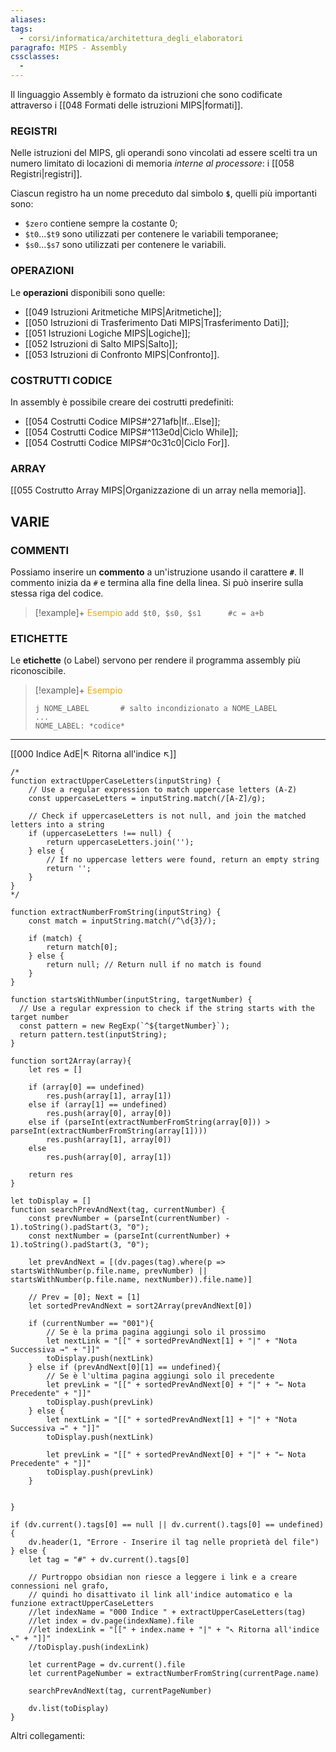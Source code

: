 ```yaml
---
aliases: 
tags:
  - corsi/informatica/architettura_degli_elaboratori
paragrafo: MIPS - Assembly
cssclasses:
  - 
---
```

Il linguaggio Assembly è formato da istruzioni che sono codificate attraverso i [[048 Formati delle istruzioni MIPS|formati]].

### REGISTRI
Nelle istruzioni del MIPS, gli operandi sono vincolati ad essere scelti tra un numero limitato di locazioni di memoria *interne al processore*: i [[058 Registri|registri]].

Ciascun registro ha un nome preceduto dal simbolo **`$`**, quelli più importanti sono:
- `$zero` contiene sempre la costante 0;
- `$t0`...`$t9` sono utilizzati per contenere le variabili temporanee;
- `$s0`...`$s7` sono utilizzati per contenere le variabili.

### OPERAZIONI
Le **operazioni** disponibili sono quelle:
- [[049 Istruzioni Aritmetiche MIPS|Aritmetiche]];
- [[050 Istruzioni di Trasferimento Dati MIPS|Trasferimento Dati]];
- [[051 Istruzioni Logiche MIPS|Logiche]];
- [[052 Istruzioni di Salto MIPS|Salto]];
- [[053 Istruzioni di Confronto MIPS|Confronto]].

### COSTRUTTI CODICE
In assembly è possibile creare dei costrutti predefiniti:
- [[054 Costrutti Codice MIPS#^271afb|If...Else]];
- [[054 Costrutti Codice MIPS#^113e0d|Ciclo While]];
- [[054 Costrutti Codice MIPS#^0c31c0|Ciclo For]].

### ARRAY
[[055 Costrutto Array MIPS|Organizzazione di un array nella memoria]].


## VARIE

### COMMENTI

Possiamo inserire un **commento** a un'istruzione usando il carattere **`#`**.
Il commento inizia da `#` e termina alla fine della linea. Si può inserire sulla stessa riga del codice.

> [!example]+ <font color="orange">Esempio</font>
`add $t0, $s0, $s1		#c = a+b`

### ETICHETTE

Le **etichette** (o Label) servono per rendere il programma assembly più riconoscibile.

> [!example]+ <font color="orange">Esempio</font>
>```assembly
>j NOME_LABEL		# salto incondizionato a NOME_LABEL
>...
>NOME_LABEL: *codice*
>```

___
[[000 Indice AdE|↖ Ritorna all'indice ↖]]

```dataviewjs
/*
function extractUpperCaseLetters(inputString) {
	// Use a regular expression to match uppercase letters (A-Z)
	const uppercaseLetters = inputString.match(/[A-Z]/g);
	
	// Check if uppercaseLetters is not null, and join the matched letters into a string
	if (uppercaseLetters !== null) {
		return uppercaseLetters.join('');
	} else {
	    // If no uppercase letters were found, return an empty string
	    return '';
	}
}
*/

function extractNumberFromString(inputString) {
	const match = inputString.match(/^\d{3}/);
	
	if (match) {
		return match[0];
	} else {
		return null; // Return null if no match is found
	}
}

function startsWithNumber(inputString, targetNumber) {
  // Use a regular expression to check if the string starts with the target number
  const pattern = new RegExp(`^${targetNumber}`);
  return pattern.test(inputString);
}

function sort2Array(array){
	let res = []
	
	if (array[0] == undefined)
		res.push(array[1], array[1])
	else if (array[1] == undefined)
		res.push(array[0], array[0])
	else if (parseInt(extractNumberFromString(array[0])) > parseInt(extractNumberFromString(array[1])))
		res.push(array[1], array[0])
	else
		res.push(array[0], array[1])
	
	return res
}

let toDisplay = []
function searchPrevAndNext(tag, currentNumber) {
	const prevNumber = (parseInt(currentNumber) - 1).toString().padStart(3, "0");
	const nextNumber = (parseInt(currentNumber) + 1).toString().padStart(3, "0");
	
	let prevAndNext = [(dv.pages(tag).where(p => startsWithNumber(p.file.name, prevNumber) || startsWithNumber(p.file.name, nextNumber)).file.name)]
	
	// Prev = [0]; Next = [1]
	let sortedPrevAndNext = sort2Array(prevAndNext[0])
	
	if (currentNumber == "001"){ 
		// Se è la prima pagina aggiungi solo il prossimo
		let nextLink = "[[" + sortedPrevAndNext[1] + "|" + "Nota Successiva →" + "]]"
		toDisplay.push(nextLink)
	} else if (prevAndNext[0][1] == undefined){
		// Se è l'ultima pagina aggiungi solo il precedente
		let prevLink = "[[" + sortedPrevAndNext[0] + "|" + "← Nota Precedente" + "]]"
		toDisplay.push(prevLink)
	} else {
		let nextLink = "[[" + sortedPrevAndNext[1] + "|" + "Nota Successiva →" + "]]"
		toDisplay.push(nextLink)
		
		let prevLink = "[[" + sortedPrevAndNext[0] + "|" + "← Nota Precedente" + "]]"
		toDisplay.push(prevLink)
	}
	
	
}

if (dv.current().tags[0] == null || dv.current().tags[0] == undefined){
	dv.header(1, "Errore - Inserire il tag nelle proprietà del file")
} else {
	let tag = "#" + dv.current().tags[0]

	// Purtroppo obsidian non riesce a leggere i link e a creare connessioni nel grafo,
	// quindi ho disattivato il link all'indice automatico e la funzione extractUpperCaseLetters
	//let indexName = "000 Indice " + extractUpperCaseLetters(tag)
	//let index = dv.page(indexName).file
	//let indexLink = "[[" + index.name + "|" + "↖ Ritorna all'indice ↖" + "]]"
	//toDisplay.push(indexLink)
	
	let currentPage = dv.current().file
	let currentPageNumber = extractNumberFromString(currentPage.name)
	
	searchPrevAndNext(tag, currentPageNumber)
	
	dv.list(toDisplay)
}
```

Altri collegamenti: 